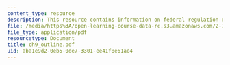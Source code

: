 ```yaml
---
content_type: resource
description: This resource contains information on federal regulation of devices 1.
file: /media/https%3A/open-learning-course-data-rc.s3.amazonaws.com/2-782j-design-of-medical-devices-and-implants-spring-2006/aba1e9d20eb50de73301ee41f8e61ae4_ch9_outline.pdf
file_type: application/pdf
resourcetype: Document
title: ch9_outline.pdf
uid: aba1e9d2-0eb5-0de7-3301-ee41f8e61ae4
---
```

